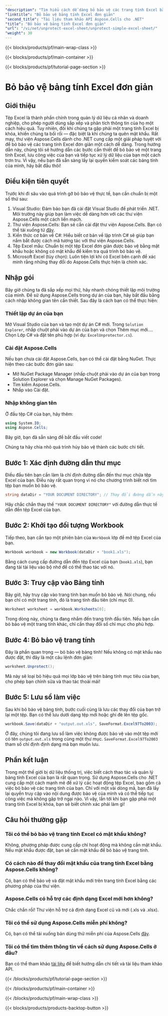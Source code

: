 ```yaml
---
"description": "Tìm hiểu cách dễ dàng bỏ bảo vệ các trang tính Excel bằng Aspose.Cells cho .NET với hướng dẫn từng bước này. Truy cập lại dữ liệu của bạn ngay lập tức."
"linktitle": "Bỏ bảo vệ bảng tính Excel đơn giản"
"second_title": "Tài liệu tham khảo API Aspose.Cells cho .NET"
"title": "Bỏ bảo vệ bảng tính Excel đơn giản"
"url": "/vi/net/unprotect-excel-sheet/unprotect-simple-excel-sheet/"
"weight": 30
---
```


{{< blocks/products/pf/main-wrap-class >}}

{{< blocks/products/pf/main-container >}}

{{< blocks/products/pf/tutorial-page-section >}}

# Bỏ bảo vệ bảng tính Excel đơn giản

## Giới thiệu

Tệp Excel là thành phần chính trong quản lý dữ liệu cá nhân và doanh nghiệp, cho phép người dùng sắp xếp và phân tích thông tin của họ một cách hiệu quả. Tuy nhiên, đôi khi chúng ta gặp phải một trang tính Excel bị khóa, khiến chúng ta bối rối — đặc biệt là khi chúng ta quên mật khẩu. Rất may, thư viện Aspose.Cells dành cho .NET cung cấp một giải pháp tuyệt vời để bỏ bảo vệ các trang tính Excel đơn giản một cách dễ dàng. Trong hướng dẫn này, chúng tôi sẽ hướng dẫn các bước cần thiết để bỏ bảo vệ một trang tính Excel, lưu công việc của bạn và tiếp tục xử lý dữ liệu của bạn một cách trơn tru. Vì vậy, nếu bạn đã sẵn sàng lấy lại quyền kiểm soát các bảng tính của mình, hãy bắt đầu thôi!

## Điều kiện tiên quyết

Trước khi đi sâu vào quá trình gỡ bỏ bảo vệ thực tế, bạn cần chuẩn bị một số thứ sau:

1. Visual Studio: Đảm bảo bạn đã cài đặt Visual Studio để phát triển .NET. Môi trường này giúp bạn làm việc dễ dàng hơn với các thư viện Aspose.Cells một cách liền mạch.
2. Thư viện Aspose.Cells: Bạn sẽ cần cài đặt thư viện Aspose.Cells. Bạn có thể tải xuống từ [đây](https://releases.aspose.com/cells/net/).
3. Kiến thức cơ bản về C#: Hiểu biết cơ bản về lập trình C# sẽ giúp bạn nắm bắt được cách mã tương tác với thư viện Aspose.Cells.
4. Tệp Excel mẫu: Chuẩn bị một tệp Excel đơn giản được bảo vệ bằng mật khẩu hoặc không có mật khẩu để kiểm tra quá trình bỏ bảo vệ.
5. Microsoft Excel (tùy chọn): Luôn tiện lợi khi có Excel bên cạnh để xác minh rằng những thay đổi do Aspose.Cells thực hiện là chính xác.

## Nhập gói

Bây giờ chúng ta đã sắp xếp mọi thứ, hãy nhanh chóng thiết lập môi trường của mình. Để sử dụng Aspose.Cells trong dự án của bạn, hãy bắt đầu bằng cách nhập không gian tên cần thiết. Sau đây là cách bạn có thể thực hiện:

### Thiết lập dự án của bạn

Mở Visual Studio của bạn và tạo một dự án C# mới. Trong `Solution Explorer`, nhấp chuột phải vào dự án của bạn và chọn Thêm mục mới.... Chọn Lớp C# và đặt tên phù hợp (ví dụ: `ExcelUnprotector.cs`).

### Cài đặt Aspose.Cells

Nếu bạn chưa cài đặt Aspose.Cells, bạn có thể cài đặt bằng NuGet. Thực hiện theo các bước đơn giản sau:

- Mở NuGet Package Manager (nhấp chuột phải vào dự án của bạn trong Solution Explorer và chọn Manage NuGet Packages).
- Tìm kiếm Aspose.Cells.
- Nhấp vào Cài đặt.

### Nhập không gian tên

Ở đầu tệp C# của bạn, hãy thêm:

```csharp
using System.IO;
using Aspose.Cells;
```

Bây giờ, bạn đã sẵn sàng để bắt đầu viết code!

Chúng ta hãy chia nhỏ quá trình hủy bảo vệ thành các bước chi tiết.

## Bước 1: Xác định đường dẫn thư mục

Điều đầu tiên bạn cần làm là chỉ định đường dẫn đến thư mục chứa tệp Excel của bạn. Điều này rất quan trọng vì nó cho chương trình biết nơi tìm tệp bạn muốn bỏ bảo vệ.

```csharp
string dataDir = "YOUR DOCUMENT DIRECTORY"; // Thay đổi đường dẫn này thành đường dẫn thực tế của bạn
```

Hãy chắc chắn thay thế `"YOUR DOCUMENT DIRECTORY"` với đường dẫn thực tế dẫn đến tệp Excel của bạn.

## Bước 2: Khởi tạo đối tượng Workbook

Tiếp theo, bạn cần tạo một phiên bản của `Workbook` lớp để mở tệp Excel của bạn.

```csharp
Workbook workbook = new Workbook(dataDir + "book1.xls");
```

Bằng cách cung cấp đường dẫn đến tệp Excel của bạn (`book1.xls`), bạn đang tải tài liệu vào bộ nhớ để có thể thao tác với nó.

## Bước 3: Truy cập vào Bảng tính

Bây giờ, hãy truy cập vào trang tính bạn muốn bỏ bảo vệ. Nói chung, nếu bạn chỉ có một trang tính, đó là trang tính đầu tiên (chỉ mục 0).

```csharp
Worksheet worksheet = workbook.Worksheets[0];
```

Trong dòng này, chúng ta đang nhắm đến trang tính đầu tiên. Nếu bạn cần bỏ bảo vệ một trang tính khác, chỉ cần thay đổi số chỉ mục cho phù hợp.

## Bước 4: Bỏ bảo vệ trang tính

Đây là phần quan trọng — bỏ bảo vệ bảng tính! Nếu không có mật khẩu nào được đặt, thì đây là một câu lệnh đơn giản:

```csharp
worksheet.Unprotect();
```

Mã này sẽ loại bỏ hiệu quả mọi lớp bảo vệ trên bảng tính mục tiêu của bạn, cho phép bạn chỉnh sửa và thao tác thoải mái!

## Bước 5: Lưu sổ làm việc

Sau khi bỏ bảo vệ bảng tính, bước cuối cùng là lưu các thay đổi của bạn trở lại một tệp. Bạn có thể lưu dưới dạng tệp mới hoặc ghi đè lên tệp gốc.

```csharp
workbook.Save(dataDir + "output.out.xls", SaveFormat.Excel97To2003);
```

Ở đây, chúng tôi đang lưu sổ làm việc không được bảo vệ vào một tệp mới có tên `output.out.xls` trong cùng một thư mục. `SaveFormat.Excel97To2003` tham số chỉ định định dạng mà bạn muốn lưu.

## Phần kết luận

Trong một thế giới bị dữ liệu thống trị, việc biết cách thao tác và quản lý bảng tính Excel của bạn là rất quan trọng. Sử dụng Aspose.Cells cho .NET cung cấp một cách mạnh mẽ để xử lý các hoạt động tệp Excel, bao gồm cả việc bỏ bảo vệ các trang tính của bạn. Chỉ với một vài dòng mã, bạn đã lấy lại quyền truy cập vào nội dung được bảo vệ của mình và có thể tiếp tục công việc mà không gặp trở ngại nào. Vì vậy, lần tới khi bạn gặp phải một trang tính Excel bị khóa, bạn sẽ biết chính xác phải làm gì!

## Câu hỏi thường gặp

### Tôi có thể bỏ bảo vệ trang tính Excel có mật khẩu không?
Không, phương pháp được cung cấp chỉ hoạt động mà không cần mật khẩu. Nếu mật khẩu được đặt, bạn sẽ cần mật khẩu để bỏ bảo vệ trang tính.

### Có cách nào để thay đổi mật khẩu của trang tính Excel bằng Aspose.Cells không?
Có, bạn có thể bảo vệ và đặt mật khẩu mới trên trang tính Excel bằng các phương pháp của thư viện.

### Aspose.Cells có hỗ trợ các định dạng Excel mới hơn không?
Chắc chắn rồi! Thư viện hỗ trợ cả định dạng Excel cũ và mới (.xls và .xlsx).

### Tôi có thể sử dụng Aspose.Cells miễn phí không?
Có, bạn có thể tải xuống bản dùng thử miễn phí của Aspose.Cells [đây](https://releases.aspose.com/).

### Tôi có thể tìm thêm thông tin về cách sử dụng Aspose.Cells ở đâu?
Bạn có thể tham khảo [tài liệu](https://reference.aspose.com/cells/net/) để biết hướng dẫn chi tiết và tài liệu tham khảo API.

{{< /blocks/products/pf/tutorial-page-section >}}

{{< /blocks/products/pf/main-container >}}

{{< /blocks/products/pf/main-wrap-class >}}

{{< blocks/products/products-backtop-button >}}